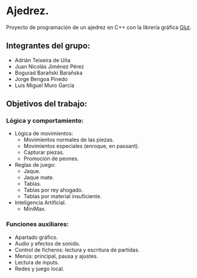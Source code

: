 # Ajedrez.

Proyecto de programación de un ajedrez en C++ con la librería gráfica [Glut](https://www.opengl.org/resources/libraries/glut/glut_downloads.php).

## Integrantes del grupo:
- Adrián Teixeira de Uña
- Juan Nicolás Jiménez Pérez
- Bogurad Barañski Barañska
- Jorge Bengoa Pinedo
- Luis Miguel Muro García

## Objetivos del trabajo:
### Lógica y comportamiento:
- Lógica de movimientos:
    - Movimientos normales de las piezas.
    - Movimientos especiales (enroque, en passant).
    - Capturar piezas.
    - Promoción de peones.
- Reglas de juego:
    - Jaque.
    - Jaque mate.
    - Tablas.
    - Tablas por rey ahogado.
    - Tablas por material insuficiente.
- Inteligencia Artificial.
    - MiniMax.
### Funciones auxiliares:
- Apartado gráfico.
- Audio y efectos de sonido.
- Control de ficheros: lectura y escritura de partidas.
- Menús: principal, pausa y ajustes.
- Lectura de inputs.
- Redes y juego local.
